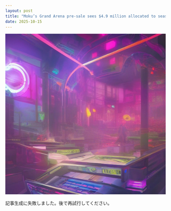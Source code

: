 ```yaml
---
layout: post
title: "Moku’s Grand Arena pre-sale sees $4.9 million allocated to season 1 booster boxes"
date: 2025-10-15
---
```


![記事画像](assets/images/20251015_web3.png)

記事生成に失敗しました。後で再試行してください。

